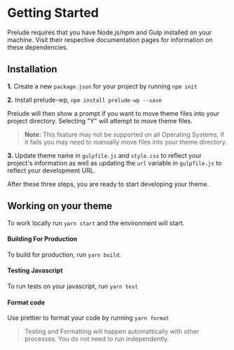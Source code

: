 # Getting Started
Prelude requires that you have Node.js/npm and Gulp installed on your machine.
Visit their respective documentation pages for information on these dependencies.

## Installation

**1.** Create a new `package.json` for your project by running `npm init`

**2.** Install prelude-wp, `npm install prelude-wp --save`

Prelude will then show a prompt if you want to move theme files into your project
directory. Selecting "Y" will attempt to move theme files.

> **Note:** This feature may not be supported on all Operating Systems, if it fails
you may need to manually move files into your theme directory.

**3.** Update theme name in `gulpfile.js` and `style.css` to reflect your project's
information as well as updating the `url` variable in `gulpfile.js` to reflect
your development URL.

After these three steps, you are ready to start developing your theme.

## Working on your theme
To work locally run `yarn start` and the environment will start.

#### Building For Production
To build for production, run `yarn build`.

#### Testing Javascript
To run tests on your javascript, run `yarn test`

#### Format code
Use prettier to format your code by running `yarn format`

> Testing and Formatting will happen automattically with other processes. You do not need to run independently.
